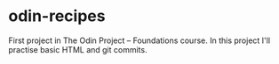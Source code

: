 # odin-recipes
First project in The Odin Project – Foundations course.
In this project I'll practise basic HTML and git commits.